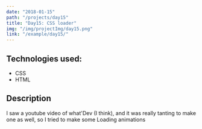 ```yaml
---
date: "2018-01-15"
path: "/projects/day15"
title: "Day15: CSS loader"
img: "/img/projectImg/day15.png"
link: "/example/day15/"
---
```


## Technologies used:

- CSS
- HTML

## Description

I saw a youtube video of what'Dev (I think), and it was really tanting to make one as well, so I tried to make some Loading animations
